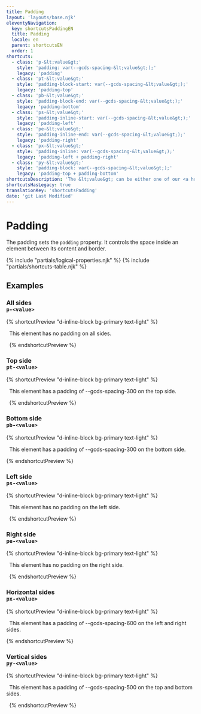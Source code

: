 ```yaml
---
title: Padding
layout: 'layouts/base.njk'
eleventyNavigation:
  key: shortcutsPaddingEN
  title: Padding
  locale: en
  parent: shortcutsEN
  order: 1
shortcuts:
  - class: 'p-&lt;value&gt;'
    style: 'padding: var(--gcds-spacing-&lt;value&gt;);'
    legacy: 'padding'
  - class: 'pt-&lt;value&gt;'
    style: 'padding-block-start: var(--gcds-spacing-&lt;value&gt;);'
    legacy: 'padding-top'
  - class: 'pb-&lt;value&gt;'
    style: 'padding-block-end: var(--gcds-spacing-&lt;value&gt;);'
    legacy: 'padding-bottom'
  - class: 'ps-&lt;value&gt;'
    style: 'padding-inline-start: var(--gcds-spacing-&lt;value&gt;);'
    legacy: 'padding-left'
  - class: 'pe-&lt;value&gt;'
    style: 'padding-inline-end: var(--gcds-spacing-&lt;value&gt;);'
    legacy: 'padding-right'
  - class: 'px-&lt;value&gt;'
    style: 'padding-inline: var(--gcds-spacing-&lt;value&gt;);'
    legacy: 'padding-left + padding-right'
  - class: 'py-&lt;value&gt;'
    style: 'padding-block: var(--gcds-spacing-&lt;value&gt;);'
    legacy: 'padding-top + padding-bottom'
shortcutsDescription: 'The &lt;value&gt; can be either one of our <a href="/en/styles/spacing/">predefined spacing tokens</a> (<code>0</code> - <code>1250</code>).'
shortcutsHasLegacy: true
translationKey: 'shortcutsPadding'
date: 'git Last Modified'
---
```


# Padding

The padding sets the `padding` property. It controls the space inside an element between its content and border.

{% include "partials/logical-properties.njk" %}
{% include "partials/shortcuts-table.njk" %}

## Examples

### All sides<br/>`p-<value>`

{% shortcutPreview "d-inline-block bg-primary text-light" %}

<p class="p-0">
  This element has no padding on all sides.
</p> 
{% endshortcutPreview %}

### Top side<br/>`pt-<value>`

{% shortcutPreview "d-inline-block bg-primary text-light" %}

<p class="pt-300">
  This element has a padding of --gcds-spacing-300 on the top side.
</p> 
{% endshortcutPreview %}

### Bottom side<br/>`pb-<value>`

{% shortcutPreview "d-inline-block bg-primary text-light" %}

<p class="pb-300">
  This element has a padding of --gcds-spacing-300 on the bottom side.
</p>
{% endshortcutPreview %}

### Left side<br/>`ps-<value>`

{% shortcutPreview "d-inline-block bg-primary text-light" %}

<p class="p-300 ps-0">
  This element has no padding on the left side.
</p> 
{% endshortcutPreview %}

### Right side<br/>`pe-<value>`

{% shortcutPreview "d-inline-block bg-primary text-light" %}

<p class="p-300 pe-0">
  This element has no padding on the right side.
</p> 
{% endshortcutPreview %}

### Horizontal sides<br/>`px-<value>`

{% shortcutPreview "d-inline-block bg-primary text-light" %}

<p class="px-600">
  This element has a padding of --gcds-spacing-600 on the left and right sides.
</p>
{% endshortcutPreview %}

### Vertical sides<br/>`py-<value>`

{% shortcutPreview "d-inline-block bg-primary text-light" %}

<p class="py-500">
  This element has a padding of --gcds-spacing-500 on the top and bottom sides.
</p> 
{% endshortcutPreview %}
